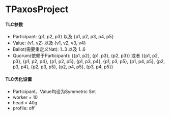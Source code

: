 # TPaxosProject

#### TLC参数

- Participant: {p1, p2, p3} 以及 {p1, p2, p3, p4, p5}
- Value: {v1, v2} 以及 {v1, v2, v3, v4}
- Ballot(需要重定义Nat): 1..3 以及 1..6
- Quorum(依赖于Participant): {{p1, p2}, {p1, p3}, {p2, p3}} 或者 {{p1, p2, p3}, {p1, p2, p4}, {p1, p2, p5}, {p1, p3, p4}, {p1, p3, p5}, {p1, p4, p5}, {p2, p3, p4}, {p2, p3, p5}, {p2, p4, p5}, {p3, p4, p5}}

#### TLC优化设置

- Participant、Value均设为Symmetric Set
- worker = 10
- head > 40g
- profile: off